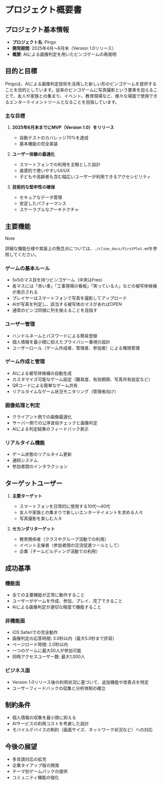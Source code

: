 # プロジェクト概要書

## プロジェクト基本情報

- **プロジェクト名**: Pingo
- **開発期間**: 2025年4月〜6月末（Version 1.0リリース）
- **概要**: AIによる画像判定を用いたビンゴゲームの再発明

## 目的と目標

Pingoは、AIによる画像判定技術を活用した新しい形のビンゴゲームを提供することを目的としています。従来のビンゴゲームに写真撮影という要素を加えることで、友人や家族との集まり、イベント、教育現場など、様々な場面で使用できるエンターテイメントツールとなることを目指しています。

### 主な目標

1. **2025年6月末までにMVP（Version 1.0）をリリース**
   - 自動テストのカバレッジ70%を達成
   - 基本機能の完全実装

2. **ユーザー体験の最適化**
   - スマートフォンでの利用を主眼とした設計
   - 直感的で使いやすいUI/UX
   - 子どもや高齢者も含む幅広いユーザーが利用できるアクセシビリティ

3. **技術的な堅牢性の確保**
   - セキュアなデータ管理
   - 安定したパフォーマンス
   - スケーラブルなアーキテクチャ

## 主要機能

> [!NOTE]
> 詳細な機能仕様や実装上の懸念点については、`./cline_docs/FirstPlot.md`を参照してください。

### ゲームの基本ルール

- 5x5のマス目を持つビンゴゲーム（中央はFree）
- 各マスには「赤い車」「工事現場の看板」「笑っている人」などの被写体候補が表示される
- プレイヤーはスマートフォンで写真を撮影してアップロード
- AIが写真を判定し、該当する被写体のマスがあればOPEN
- 通常のビンゴ同様に列を揃えることを目指す

### ユーザー管理

- ハンドルネームとパスワードによる簡易登録
- 個人情報を最小限に抑えたプライバシー重視の設計
- ユーザーロール（ゲーム作成者、管理者、参加者）による権限管理

### ゲーム作成と管理

- AIによる被写体候補の自動生成
- カスタマイズ可能なゲーム設定（難易度、有効期限、写真共有設定など）
- QRコードによる簡単なゲーム共有
- リアルタイムなゲーム状況モニタリング（管理者向け）

### 画像処理と判定

- クライアント側での画像最適化
- サーバー側での公序良俗チェックと画像判定
- AIによる判定結果のフィードバック表示

### リアルタイム機能

- ゲーム状態のリアルタイム更新
- 通知システム
- 参加者間のインタラクション

## ターゲットユーザー

1. **主要ターゲット**
   - スマートフォンを日常的に使用する10代〜40代
   - 友人や家族との集まりで新しいエンターテイメントを求める人々
   - 写真撮影を楽しむ人々

2. **セカンダリターゲット**
   - 教育関係者（クラスやグループ活動での利用）
   - イベント主催者（参加者間の交流促進ツールとして）
   - 企業（チームビルディング活動での利用）

## 成功基準

### 機能面

- 全ての主要機能が正常に動作すること
- ユーザーがゲームを作成、参加、プレイ、完了できること
- AIによる画像判定が適切な精度で機能すること

### 非機能面

- iOS Safariでの完全動作
- 画像判定の応答時間: 3.0秒以内（最大5.0秒まで許容）
- ページロード時間: 2.0秒以内
- 一つのゲームに最大50人が参加可能
- 同時アクセスユーザー数: 最大1,000人

### ビジネス面

- Version 1.0リリース後の利用状況に基づいて、追加機能や改善点を特定
- ユーザーフィードバックの収集と分析体制の確立

## 制約条件

- 個人情報の収集を最小限に抑える
- AIサービスの利用コストを考慮した設計
- モバイルデバイスの制約（画面サイズ、ネットワーク状況など）への対応

## 今後の展望

- 多言語対応の拡充
- 企業タイアップ版の開発
- テーマ別ゲームパックの提供
- コミュニティ機能の強化
